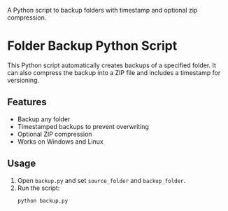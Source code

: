 
A Python script to backup folders with timestamp and optional zip compression.
# Folder Backup Python Script

This Python script automatically creates backups of a specified folder.
It can also compress the backup into a ZIP file and includes a timestamp for versioning.

## Features
- Backup any folder
- Timestamped backups to prevent overwriting
- Optional ZIP compression
- Works on Windows and Linux

## Usage
1. Open `backup.py` and set `source_folder` and `backup_folder`.
2. Run the script:
   ```bash
   python backup.py
